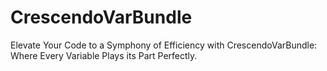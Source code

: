 # CrescendoVarBundle
Elevate Your Code to a Symphony of Efficiency with CrescendoVarBundle: Where Every Variable Plays its Part Perfectly.
